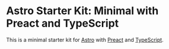 # Astro Starter Kit: Minimal with Preact and TypeScript 

This is a minimal starter kit for [Astro](https://astro.build) with [Preact](https://preactjs.com) and [TypeScript](https://www.typescriptlang.org).

